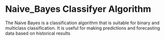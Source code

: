 # Naive_Bayes Classifyer Algorithm
The Naive Bayes is a classification algorithm that is suitable for binary and multiclass classification. It is useful for making predictions and forecasting data based on historical results
